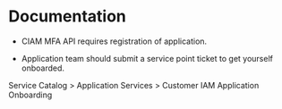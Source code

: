 # Documentation
 
- CIAM MFA API requires registration of application.

- Application team should submit a service point ticket to get yourself onboarded.

Service Catalog > Application Services > Customer IAM Application Onboarding




